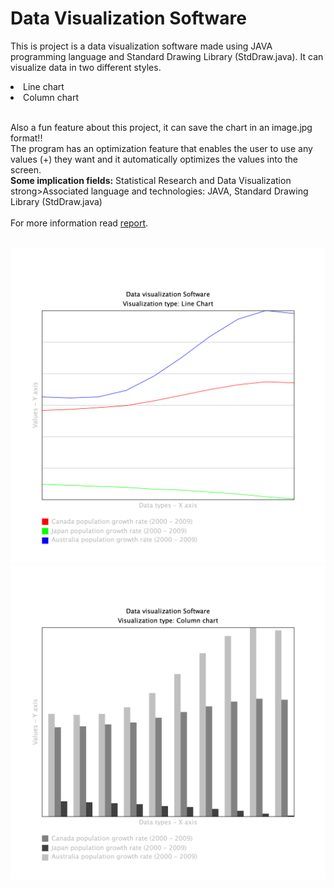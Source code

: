 # Data Visualization Software

<p>This is project is a data visualization software made using JAVA programming language and Standard Drawing Library (StdDraw.java). It can visualize data in two different styles.<br/>

  <li>Line chart</li>
  <li>Column chart</li><br/>

Also a fun feature about this project, it can save the chart in an image.jpg format!! <br/>
The program has an optimization feature that enables the user to use any values (+) they want and it automatically optimizes the values into the screen. <br/>
<strong>Some implication fields:</strong> Statistical Research and Data Visualization<br/>
strong>Associated language and technologies:</strong> JAVA, Standard Drawing Library (StdDraw.java)<br/><br/>
For more information read <a href = "">report</a>.<br/><br/>
</p>

<p>
  <div class="row">
  <div class="column"><img src="https://github.com/JayedRafiProjects/data_visualization_software/blob/main/line_chart.png" alt="image"></div>
  <div class="column"><img src="https://github.com/JayedRafiProjects/data_visualization_software/blob/main/column_chart.png" alt="image"></div>
  </div>
</p>
